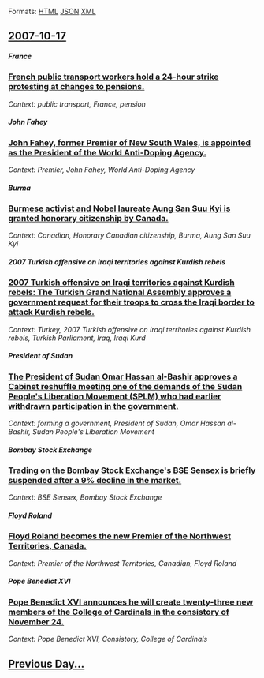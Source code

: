
Formats: [HTML](2007/10/17/index.html)  [JSON](2007/10/17/index.json)  [XML](2007/10/17/index.xml)  

## [2007-10-17](/news/2007/10/17/index.md)

##### France
### [ French public transport workers hold a 24-hour strike protesting at changes to pensions. ](/news/2007/10/17/french-public-transport-workers-hold-a-24-hour-strike-protesting-at-changes-to-pensions.md)
_Context: public transport, France, pension_

##### John Fahey
### [ John Fahey, former Premier of New South Wales, is appointed as the President of the World Anti-Doping Agency. ](/news/2007/10/17/john-fahey-former-premier-of-new-south-wales-is-appointed-as-the-president-of-the-world-anti-doping-agency.md)
_Context: Premier, John Fahey, World Anti-Doping Agency_

##### Burma
### [ Burmese activist and Nobel laureate Aung San Suu Kyi is granted honorary citizenship by Canada. ](/news/2007/10/17/burmese-activist-and-nobel-laureate-aung-san-suu-kyi-is-granted-honorary-citizenship-by-canada.md)
_Context: Canadian, Honorary Canadian citizenship, Burma, Aung San Suu Kyi_

##### 2007 Turkish offensive on Iraqi territories against Kurdish rebels
### [ 2007 Turkish offensive on Iraqi territories against Kurdish rebels: The Turkish Grand National Assembly approves a government request for their troops to cross the Iraqi border to attack Kurdish rebels. ](/news/2007/10/17/2007-turkish-offensive-on-iraqi-territories-against-kurdish-rebels-the-turkish-grand-national-assembly-approves-a-government-request-for-t.md)
_Context: Turkey, 2007 Turkish offensive on Iraqi territories against Kurdish rebels, Turkish Parliament, Iraq, Iraqi Kurd_

##### President of Sudan
### [ The President of Sudan Omar Hassan al-Bashir approves a Cabinet reshuffle meeting one of the demands of the Sudan People's Liberation Movement (SPLM) who had earlier withdrawn participation in the government. ](/news/2007/10/17/the-president-of-sudan-omar-hassan-al-bashir-approves-a-cabinet-reshuffle-meeting-one-of-the-demands-of-the-sudan-people-s-liberation-movem.md)
_Context: forming a government, President of Sudan, Omar Hassan al-Bashir, Sudan People's Liberation Movement_

##### Bombay Stock Exchange
### [ Trading on the Bombay Stock Exchange's BSE Sensex is briefly suspended after a 9% decline in the market. ](/news/2007/10/17/trading-on-the-bombay-stock-exchange-s-bse-sensex-is-briefly-suspended-after-a-9-decline-in-the-market.md)
_Context: BSE Sensex, Bombay Stock Exchange_

##### Floyd Roland
### [ Floyd Roland becomes the new Premier of the Northwest Territories, Canada. ](/news/2007/10/17/floyd-roland-becomes-the-new-premier-of-the-northwest-territories-canada.md)
_Context: Premier of the Northwest Territories, Canadian, Floyd Roland_

##### Pope Benedict XVI
### [ Pope Benedict XVI announces he will create twenty-three new members of the College of Cardinals in the consistory of November 24. ](/news/2007/10/17/pope-benedict-xvi-announces-he-will-create-twenty-three-new-members-of-the-college-of-cardinals-in-the-consistory-of-november-24.md)
_Context: Pope Benedict XVI, Consistory, College of Cardinals_

## [Previous Day...](/news/2007/10/16/index.md)

